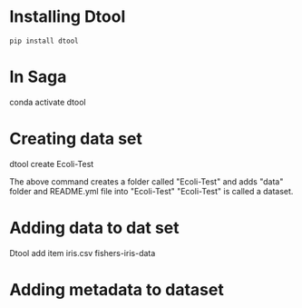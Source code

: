 # Installing Dtool 
`pip install dtool`

# In Saga
conda activate dtool

# Creating data set 
dtool create Ecoli-Test

The above command creates a folder called "Ecoli-Test" and adds "data" folder and README.yml file into "Ecoli-Test"
"Ecoli-Test" is called a dataset. 

# Adding data to dat set
Dtool add item iris.csv fishers-iris-data

# Adding metadata to dataset  
